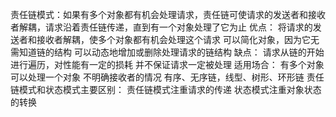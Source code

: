 责任链模式：如果有多个对象都有机会处理请求，责任链可使请求的发送者和接收者解耦，请求沿着责任链传递，直到有一个对象处理了它为止
优点：
    将请求的发送者和接收者解耦，使多个对象都有机会处理这个请求
    可以简化对象，因为它无需知道链的结构
    可以动态地增加或删除处理请求的链结构
缺点：
    请求从链的开始进行遍历，对性能有一定的损耗
    并不保证请求一定被处理
适用场合：
    有多个对象可以处理一个对象
    不明确接收者的情况
    有序、无序链，线型、树形、环形链
责任链模式和状态模式主要区别：
    责任链模式注重请求的传递
    状态模式注重对象状态的转换